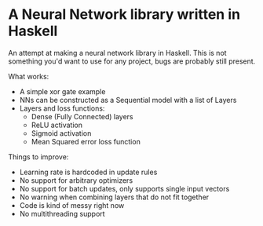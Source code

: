 # A Neural Network library written in Haskell

An attempt at making a neural network library in Haskell.
This is not something you'd want to use for any project, bugs are probably still present.

What works:
- A simple xor gate example
- NNs can be constructed as a Sequential model with a list of Layers
- Layers and loss functions:
  - Dense (Fully Connected) layers
  - ReLU activation
  - Sigmoid activation
  - Mean Squared error loss function
  

Things to improve:
- Learning rate is hardcoded in update rules
- No support for arbitrary optimizers
- No support for batch updates, only supports single input vectors
- No warning when combining layers that do not fit together
- Code is kind of messy right now
- No multithreading support
